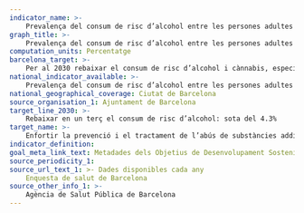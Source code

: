 ```yaml
---
indicator_name: >-
    Prevalença del consum de risc d’alcohol entre les persones adultes
graph_title: >-
    Prevalença del consum de risc d’alcohol entre les persones adultes
computation_units: Percentatge
barcelona_target: >-
    Per al 2030 rebaixar el consum de risc d’alcohol i cànnabis, especialment entre les persones joves
national_indicator_available: >-
    Prevalença del consum de risc d’alcohol entre les persones adultes
national_geographical_coverage: Ciutat de Barcelona
source_organisation_1: Ajuntament de Barcelona
target_line_2030: >-
    Rebaixar en un terç el consum de risc d’alcohol: sota del 4.3%
target_name: >-
    Enfortir la prevenció i el tractament de l’abús de substàncies addictives, inclosos l’ús indegut d’estupefaents i el consum nociu d’alcohol
indicator_definition:
goal_meta_link_text: Metadades dels Objetius de Desenvolupament Sostenible de les Nacions Unides (pdf 894kB)
source_periodicity_1: 
source_url_text_1: >- Dades disponibles cada any
    Enquesta de salut de Barcelona 
source_other_info_1: >-
    Agència de Salut Pública de Barcelona
---
```

